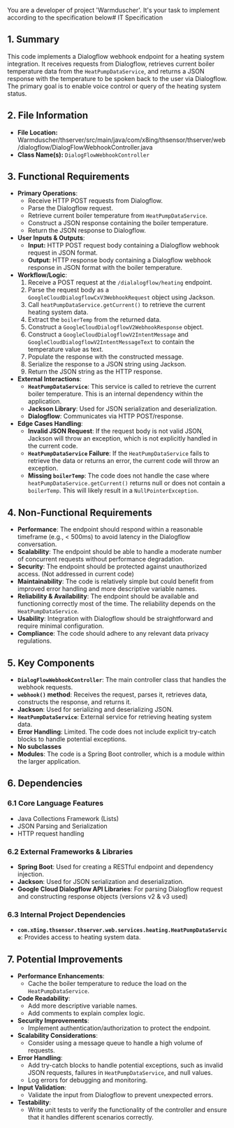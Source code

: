 You are a developer of project 'Warmduscher'. It's your task to implement according to the specification below# IT Specification

## 1. Summary

This code implements a Dialogflow webhook endpoint for a heating system integration. It receives requests from Dialogflow, retrieves current boiler temperature data from the `HeatPumpDataService`, and returns a JSON response with the temperature to be spoken back to the user via Dialogflow. The primary goal is to enable voice control or query of the heating system status.

## 2. File Information

- **File Location:** Warmduscher/thserver/src/main/java/com/x8ing/thsensor/thserver/web/dialogflow/DialogFlowWebhookController.java
- **Class Name(s):** `DialogFlowWebhookController`

## 3. Functional Requirements

- **Primary Operations**: 
    - Receive HTTP POST requests from Dialogflow.
    - Parse the Dialogflow request.
    - Retrieve current boiler temperature from `HeatPumpDataService`.
    - Construct a JSON response containing the boiler temperature.
    - Return the JSON response to Dialogflow.
- **User Inputs & Outputs**:
    - **Input:** HTTP POST request body containing a Dialogflow webhook request in JSON format.
    - **Output:** HTTP response body containing a Dialogflow webhook response in JSON format with the boiler temperature.
- **Workflow/Logic**:
    1. Receive a POST request at the `/dialalogflow/heating` endpoint.
    2. Parse the request body as a `GoogleCloudDialogflowCxV3WebhookRequest` object using Jackson.
    3. Call `heatPumpDataService.getCurrent()` to retrieve the current heating system data.
    4. Extract the `boilerTemp` from the returned data.
    5. Construct a `GoogleCloudDialogflowV2WebhookResponse` object.
    6. Construct a `GoogleCloudDialogflowV2IntentMessage` and `GoogleCloudDialogflowV2IntentMessageText` to contain the temperature value as text.
    7. Populate the response with the constructed message.
    8. Serialize the response to a JSON string using Jackson.
    9. Return the JSON string as the HTTP response.
- **External Interactions**:
    - **`HeatPumpDataService`**: This service is called to retrieve the current boiler temperature. This is an internal dependency within the application.
    - **Jackson Library**: Used for JSON serialization and deserialization.
    - **Dialogflow**: Communicates via HTTP POST/response.
- **Edge Cases Handling**:
    - **Invalid JSON Request**: If the request body is not valid JSON, Jackson will throw an exception, which is not explicitly handled in the current code.
    - **`HeatPumpDataService` Failure**: If the `HeatPumpDataService` fails to retrieve the data or returns an error, the current code will throw an exception.
    - **Missing `boilerTemp`**: The code does not handle the case where `heatPumpDataService.getCurrent()` returns null or does not contain a `boilerTemp`. This will likely result in a `NullPointerException`.

## 4. Non-Functional Requirements

- **Performance**: The endpoint should respond within a reasonable timeframe (e.g., < 500ms) to avoid latency in the Dialogflow conversation.
- **Scalability**: The endpoint should be able to handle a moderate number of concurrent requests without performance degradation.
- **Security**: The endpoint should be protected against unauthorized access. (Not addressed in current code)
- **Maintainability**: The code is relatively simple but could benefit from improved error handling and more descriptive variable names.
- **Reliability & Availability**: The endpoint should be available and functioning correctly most of the time. The reliability depends on the `HeatPumpDataService`.
- **Usability**: Integration with Dialogflow should be straightforward and require minimal configuration.
- **Compliance**: The code should adhere to any relevant data privacy regulations.

## 5. Key Components

- **`DialogFlowWebhookController`**: The main controller class that handles the webhook requests.
- **`webhook()` method**: Receives the request, parses it, retrieves data, constructs the response, and returns it.
- **Jackson**: Used for serializing and deserializing JSON.
- **`HeatPumpDataService`**: External service for retrieving heating system data.
- **Error Handling**: Limited. The code does not include explicit try-catch blocks to handle potential exceptions.
- **No subclasses**
- **Modules**: The code is a Spring Boot controller, which is a module within the larger application.

## 6. Dependencies

### 6.1 Core Language Features
- Java Collections Framework (Lists)
- JSON Parsing and Serialization
- HTTP request handling

### 6.2 External Frameworks & Libraries
- **Spring Boot**: Used for creating a RESTful endpoint and dependency injection.
- **Jackson**: Used for JSON serialization and deserialization.
- **Google Cloud Dialogflow API Libraries**: For parsing Dialogflow request and constructing response objects (versions v2 & v3 used)

### 6.3 Internal Project Dependencies
- **`com.x8ing.thsensor.thserver.web.services.heating.HeatPumpDataService`**: Provides access to heating system data.

## 7. Potential Improvements

- **Performance Enhancements**: 
    - Cache the boiler temperature to reduce the load on the `HeatPumpDataService`.
- **Code Readability**:
    - Add more descriptive variable names.
    - Add comments to explain complex logic.
- **Security Improvements**:
    - Implement authentication/authorization to protect the endpoint.
- **Scalability Considerations**:
    - Consider using a message queue to handle a high volume of requests.
- **Error Handling**:
    - Add try-catch blocks to handle potential exceptions, such as invalid JSON requests, failures in `HeatPumpDataService`, and null values.
    - Log errors for debugging and monitoring.
- **Input Validation**: 
    - Validate the input from Dialogflow to prevent unexpected errors.
- **Testability**:
    - Write unit tests to verify the functionality of the controller and ensure that it handles different scenarios correctly.